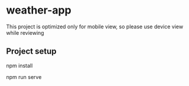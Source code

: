 # weather-app

This project is optimized only for mobile view, so please use device view while reviewing

## Project setup

npm install

npm run serve
